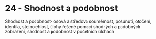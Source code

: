 
# 24 - Shodnost a podobnost

Shodnost a podobnost- osová a středová souměrnost, posunutí, otočení, identita, stejnolehlost, úlohy řešené pomocí shodných a podobných zobrazení, shodnost a podobnost v početních úlohách
